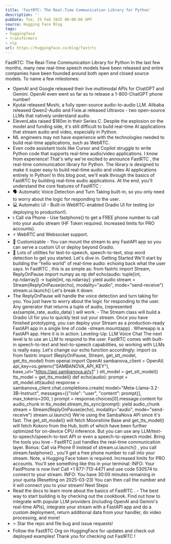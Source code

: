 ```yaml
---
title: 'FastRTC: The Real-Time Communication Library for Python'
description: ''
pubDate: Tue, 25 Feb 2025 00:00:00 GMT
source: Hugging Face Blog
tags:
- huggingface
- transformers
- nlp
url: https://huggingface.co/blog/fastrtc
---
```


FastRTC: The Real-Time Communication Library for Python
In the last few months, many new real-time speech models have been released and entire companies have been founded around both open and closed source models. To name a few milestones:
- OpenAI and Google released their live multimodal APIs for ChatGPT and Gemini. OpenAI even went so far as to release a 1-800-ChatGPT phone number!
- Kyutai released Moshi, a fully open-source audio-to-audio LLM. Alibaba released Qwen2-Audio and Fixie.ai released Ultravox - two open-source LLMs that natively understand audio.
- ElevenLabs raised $180m in their Series C.
Despite the explosion on the model and funding side, it's still difficult to build real-time AI applications that stream audio and video, especially in Python.
- ML engineers may not have experience with the technologies needed to build real-time applications, such as WebRTC.
- Even code assistant tools like Cursor and Copilot struggle to write Python code that supports real-time audio/video applications. I know from experience!
That's why we're excited to announce FastRTC
, the real-time communication library for Python. The library is designed to make it super easy to build real-time audio and video AI applications entirely in Python!
In this blog post, we'll walk through the basics of FastRTC
by building real-time audio applications. At the end, you'll understand the core features of FastRTC
:
- 🗣️ Automatic Voice Detection and Turn Taking built-in, so you only need to worry about the logic for responding to the user.
- 💻 Automatic UI - Built-in WebRTC-enabled Gradio UI for testing (or deploying to production!).
- 📞 Call via Phone - Use fastphone() to get a FREE phone number to call into your audio stream (HF Token required. Increased limits for PRO accounts).
- ⚡️ WebRTC and Websocket support.
- 💪 Customizable - You can mount the stream to any FastAPI app so you can serve a custom UI or deploy beyond Gradio.
- 🧰 Lots of utilities for text-to-speech, speech-to-text, stop word detection to get you started.
Let's dive in.
Getting Started
We'll start by building the "hello world" of real-time audio: echoing back what the user says. In FastRTC
, this is as simple as:
from fastrtc import Stream, ReplyOnPause
import numpy as np
def echo(audio: tuple[int, np.ndarray]) -> tuple[int, np.ndarray]:
yield audio
stream = Stream(ReplyOnPause(echo), modality="audio", mode="send-receive")
stream.ui.launch()
Let's break it down:
- The
ReplyOnPause
will handle the voice detection and turn taking for you. You just have to worry about the logic for responding to the user. Any generator that returns a tuple of audio, (represented as(sample_rate, audio_data)
) will work. - The
Stream
class will build a Gradio UI for you to quickly test out your stream. Once you have finished prototyping, you can deploy your Stream as a production-ready FastAPI app in a single line of code -stream.mount(app)
. Whereapp
is a FastAPI app.
Here it is in action:
Leveling-Up: LLM Voice Chat
The next level is to use an LLM to respond to the user. FastRTC
comes with built-in speech-to-text and text-to-speech capabilities, so working with LLMs is really easy. Let's change our echo
function accordingly:
import os
from fastrtc import (ReplyOnPause, Stream, get_stt_model, get_tts_model)
from openai import OpenAI
sambanova_client = OpenAI(
api_key=os.getenv("SAMBANOVA_API_KEY"), base_url="https://api.sambanova.ai/v1"
)
stt_model = get_stt_model()
tts_model = get_tts_model()
def echo(audio):
prompt = stt_model.stt(audio)
response = sambanova_client.chat.completions.create(
model="Meta-Llama-3.2-3B-Instruct",
messages=[{"role": "user", "content": prompt}],
max_tokens=200,
)
prompt = response.choices[0].message.content
for audio_chunk in tts_model.stream_tts_sync(prompt):
yield audio_chunk
stream = Stream(ReplyOnPause(echo), modality="audio", mode="send-receive")
stream.ui.launch()
We're using the SambaNova API since it's fast. The get_stt_model()
will fetch Moonshine Base and get_tts_model()
will fetch Kokoro from the Hub, both of which have been further optimized for on-device CPU inference. But you can use any LLM/text-to-speech/speech-to-text API or even a speech-to-speech model. Bring the tools you love - FastRTC
just handles the real-time communication layer.
Bonus: Call via Phone
If instead of stream.ui.launch()
, you call stream.fastphone()
, you'll get a free phone number to call into your stream. Note, a Hugging Face token is required. Increased limits for PRO accounts.
You'll see something like this in your terminal:
INFO: Your FastPhone is now live! Call +1 877-713-4471 and use code 530574 to connect to your stream.
INFO: You have 30:00 minutes remaining in your quota (Resetting on 2025-03-23)
You can then call the number and it will connect you to your stream!
Next Steps
- Read the docs to learn more about the basics of
FastRTC
. - The best way to start building is by checking out the cookbook. Find out how to integrate with popular LLM providers (including OpenAI and Gemini's real-time APIs), integrate your stream with a FastAPI app and do a custom deployment, return additional data from your handler, do video processing, and more!
- ⭐️ Star the repo and file bug and issue requests!
- Follow the FastRTC Org on HuggingFace for updates and check out deployed examples!
Thank you for checking out FastRTC
!